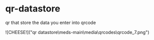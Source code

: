 # qr-datastore
 qr that store the data you enter into qrcode

![CHEESE!]("qr datastore\meds-main\media\qrcodes\qrcode_7.png") 
